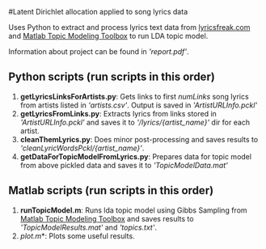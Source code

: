 #Latent Dirichlet allocation applied to song lyrics data

Uses Python to extract and process lyrics text data from [lyricsfreak.com](http://www.lyricsfreak.com/) and [Matlab Topic Modeling Toolbox](http://psiexp.ss.uci.edu/research/programs_data/toolbox.htm) to run LDA topic model.

Information about project can be found in *'report.pdf'*.

## Python scripts (run scripts in this order)
1. **getLyricsLinksForArtists.py**: Gets links to first *numLinks* song lyrics from artists listed in *'artists.csv'*. Output is saved in *'ArtistURLInfo.pckl'*
2. **getLyricsFromLinks.py**: Extracts lyrics from links stored in *'ArtistURLInfo.pckl'* and saves it to *'/lyrics/{artist_name}'* dir for each artist.
3. **cleanThemLyrics.py**: Does minor post-processing and saves results to *'cleanLyricWordsPckl/{artist_name}'*.
4. **getDataForTopicModelFromLyrics.py**: Prepares data for topic model from above pickled data and saves it to *'TopicModelData.mat'*

## Matlab scripts (run scripts in this order)
1. **runTopicModel.m**: Runs lda topic model using Gibbs Sampling from [Matlab Topic Modeling Toolbox](http://psiexp.ss.uci.edu/research/programs_data/toolbox.htm) and saves results to *'TopicModelResults.mat'* and *'topics.txt'*.
2. **plot*.m**: Plots some useful results.
